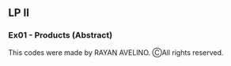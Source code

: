 ## LP II ##

### Ex01 - Products (Abstract) ###

This codes were made by RAYAN AVELINO. ⒸAll rights reserved.
